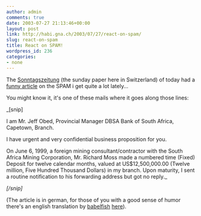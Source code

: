 ```yaml
---
author: admin
comments: true
date: 2003-07-27 21:13:46+00:00
layout: post
link: http://habi.gna.ch/2003/07/27/react-on-spam/
slug: react-on-spam
title: React on SPAM!
wordpress_id: 236
categories:
- none
---
```


The [Sonntagszeitung](http://www.sonntagszeitung.ch/) (the sunday paper here in Switzerland) of today had a [funny article](http://www.sonntagszeitung.ch/dyn/news/multimedia/295019.html) on the SPAM i get quite a lot lately... 
  

You might know it, it's one of these mails where it goes along those lines:  




_[snip]  

I am Mr. Jeff Obed, Provincial Manager  DBSA Bank of South Africa, 
Capetown, Branch.  

I have urgent and very confidential business proposition for 
you.  

On June 6, 1999, a foreign mining consultant/contractor with the South 
Africa Mining Corporation, Mr. Richard Moss made a numbered time (Fixed) 
Deposit for twelve calendar months, valued at US$12,500,000.00 (Twelve million, 
Five Hundred Thousand Dollars) in my branch.  Upon maturity, I sent a 
routine notification to his forwarding address but got no reply._




_[/snip]_



(The article is in german, for those of you with a good sense of humor there's an english translation by [babelfish](http://babelfish.altavista.com) [here](http://babelfish.altavista.com/babelfish/urltrurl?tt=url&url=http%3A%2F%2Fwww.sonntagszeitung.ch%2Fdyn%2Fnews%2Fmultimedia%2F295019.html&lp=de_en)).
